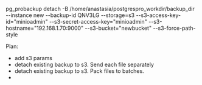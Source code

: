 pg_probackup detach -B /home/anastasia/postgrespro_workdir/backup_dir --instance new --backup-id QNV3LG --storage=s3 --s3-access-key-id="minioadmin" --s3-secret-access-key="minioadmin" --s3-hostname="192.168.1.70:9000" --s3-bucket="newbucket" --s3-force-path-style

Plan:

- add s3 params
- detach existing backup to s3. Send each file separately
- detach existing backup to s3. Pack files to batches.
- 